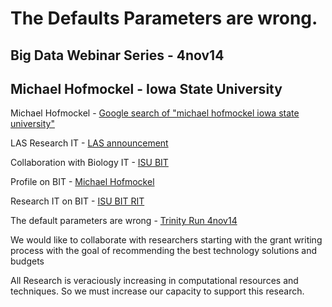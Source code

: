 The Defaults Parameters are wrong.
=================================

Big Data Webinar Series - 4nov14
--------------------------------

Michael Hofmockel - Iowa State University
-----------------------------------------

Michael Hofmockel - [Google search of "michael hofmockel iowa state university"](https://www.google.com/search?q=michael+hofmockel+iowa+state+university)

LAS Research IT - [LAS announcement](http://www.las.iastate.edu/new-las-it-program-providing-custom-faculty-research-computing-support/)

Collaboration with Biology IT - [ISU BIT](http://www.biology-it.iastate.edu/people)

Profile on BIT - [Michael Hofmockel](http://www.biology-it.iastate.edu/people/michael-hofmockel)

Research IT on BIT - [ISU BIT RIT](http://www.biology-it.iastate.edu/research-it)

The default parameters are wrong - [Trinity Run 4nov14](https://github.com/ResearchIT/presentations/blob/master/biocrunch_pipeline_trace.pdf?raw=true)

We would like to collaborate with researchers starting with the grant writing process with the goal of recommending the best technology solutions and budgets

All Research is veraciously increasing in computational resources and techniques. So we must increase our capacity to support this research.
